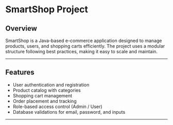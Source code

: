 # SmartShop Project

## Overview
SmartShop is a Java-based e-commerce application designed to manage products, users, and shopping carts efficiently. The project uses a modular structure following best practices, making it easy to scale and maintain.

---

## Features
- User authentication and registration
- Product catalog with categories
- Shopping cart management
- Order placement and tracking
- Role-based access control (Admin / User)
- Database validations for email, password, and inputs

---

